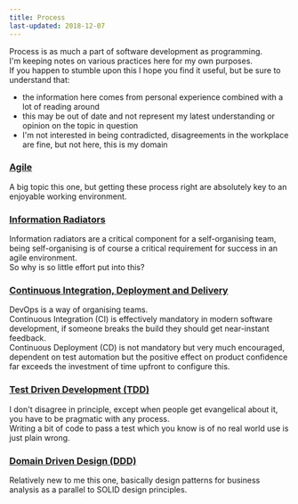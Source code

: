 ```yaml
---
title: Process
last-updated: 2018-12-07
---
```


Process is as much a part of software development as programming.  
I'm keeping notes on various practices here for my own purposes.  
If you happen to stumble upon this I hope you find it useful, but be sure to understand that:
* the information here comes from personal experience combined with a lot of reading around
* this may be out of date and not represent my latest understanding or opinion on the topic in question
* I'm not interested in being contradicted, disagreements in the workplace are fine, but not here, this is my domain

### [Agile](agile.html)

A big topic this one, but getting these process right are absolutely key to an enjoyable working environment.  

### [Information Radiators](information-radiators.html)

Information radiators are a critical component for a self-organising team, being self-organising is of course a critical requirement for success in an agile environment.  
So why is so little effort put into this?  

### [Continuous Integration, Deployment and Delivery](ci.html)

DevOps is a way of organising teams.  
Continuous Integration (CI) is effectively mandatory in modern software development, if someone breaks the build they should get near-instant feedback.  
Continuous Deployment (CD) is not mandatory but very much encouraged, dependent on test automation but the positive effect on product confidence far exceeds the investment of time upfront to configure this.  

### [Test Driven Development (TDD)](tdd.html)

I don't disagree in principle, except when people get evangelical about it, you have to be pragmatic with any process.  
Writing a bit of code to pass a test which you know is of no real world use is just plain wrong.

### [Domain Driven Design (DDD)](ddd.html)

Relatively new to me this one, basically design patterns for business analysis as a parallel to SOLID design principles.  
